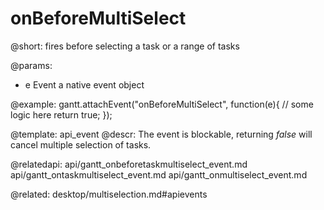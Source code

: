 onBeforeMultiSelect
=============


@short:
	fires before selecting a task or a range of tasks

@params:
- e			Event			a native event object

@example:
gantt.attachEvent("onBeforeMultiSelect", function(e){
	// some logic here
	return true;
});

@template:	api_event
@descr:
The event is blockable, returning *false* will cancel multiple selection of tasks.

@relatedapi:
api/gantt_onbeforetaskmultiselect_event.md
api/gantt_ontaskmultiselect_event.md
api/gantt_onmultiselect_event.md

@related:
desktop/multiselection.md#apievents
